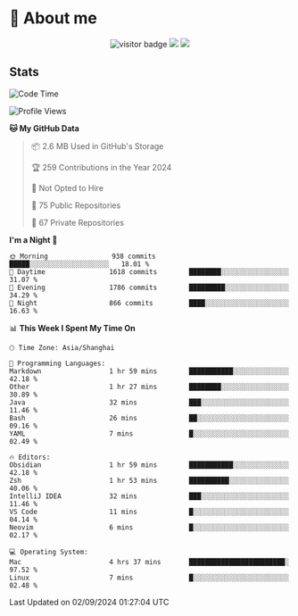 <!-- ![](https://youpai.roccoshi.top/img/20200804214216.png) -->

# 🧐 About me
 
<p align="center">
<img src="https://visitor-badge.laobi.icu/badge?page_id=Lincest.Lincest&title=hits" alt="visitor badge"/>
<a href="mailto:imroccoshi@gmail.com"><img src="https://img.shields.io/badge/gmail-imroccoshi%40gmail.com-red"></a>
<a href="https://blog.roccoshi.top"><img src="https://img.shields.io/badge/blog-roccoshi-green"></a>
</p>

## Stats

<!--START_SECTION:waka-->
![Code Time](http://img.shields.io/badge/Code%20Time-1%2C496%20hrs%2028%20mins-blue)

![Profile Views](http://img.shields.io/badge/Profile%20Views-0-blue)

**🐱 My GitHub Data** 

> 📦 2.6 MB Used in GitHub's Storage 
 > 
> 🏆 259 Contributions in the Year 2024
 > 
> 🚫 Not Opted to Hire
 > 
> 📜 75 Public Repositories 
 > 
> 🔑 67 Private Repositories 
 > 
**I'm a Night 🦉** 

```text
🌞 Morning                938 commits         █████░░░░░░░░░░░░░░░░░░░░   18.01 % 
🌆 Daytime                1618 commits        ████████░░░░░░░░░░░░░░░░░   31.07 % 
🌃 Evening                1786 commits        █████████░░░░░░░░░░░░░░░░   34.29 % 
🌙 Night                  866 commits         ████░░░░░░░░░░░░░░░░░░░░░   16.63 % 
```


📊 **This Week I Spent My Time On** 

```text
🕑︎ Time Zone: Asia/Shanghai

💬 Programming Languages: 
Markdown                 1 hr 59 mins        ███████████░░░░░░░░░░░░░░   42.18 % 
Other                    1 hr 27 mins        ████████░░░░░░░░░░░░░░░░░   30.89 % 
Java                     32 mins             ███░░░░░░░░░░░░░░░░░░░░░░   11.46 % 
Bash                     26 mins             ██░░░░░░░░░░░░░░░░░░░░░░░   09.16 % 
YAML                     7 mins              █░░░░░░░░░░░░░░░░░░░░░░░░   02.49 % 

🔥 Editors: 
Obsidian                 1 hr 59 mins        ███████████░░░░░░░░░░░░░░   42.18 % 
Zsh                      1 hr 53 mins        ██████████░░░░░░░░░░░░░░░   40.06 % 
IntelliJ IDEA            32 mins             ███░░░░░░░░░░░░░░░░░░░░░░   11.46 % 
VS Code                  11 mins             █░░░░░░░░░░░░░░░░░░░░░░░░   04.14 % 
Neovim                   6 mins              █░░░░░░░░░░░░░░░░░░░░░░░░   02.17 % 

💻 Operating System: 
Mac                      4 hrs 37 mins       ████████████████████████░   97.52 % 
Linux                    7 mins              █░░░░░░░░░░░░░░░░░░░░░░░░   02.48 % 
```


 Last Updated on 02/09/2024 01:27:04 UTC
<!--END_SECTION:waka-->


